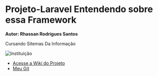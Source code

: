 #                                                                  Projeto-Laravel Entendendo sobre essa Framework
**Autor: Rhassan Rodrigues Santos**

<div style="text-aling:right"> Cursando Sitemas Da Informação </div> 

 ![Instituição](https://inscricoes.facimp.com.br/assets/imgs/ies/12/logo.png) 

*  [Acesse a Wiki do Projeto](https://github.com/Rhassancoding/Projeto-Laravel/wiki/Mais-sobre-este-Projeto-Laravel)
*  [Meu Git](https://github.com/Rhassancoding)
